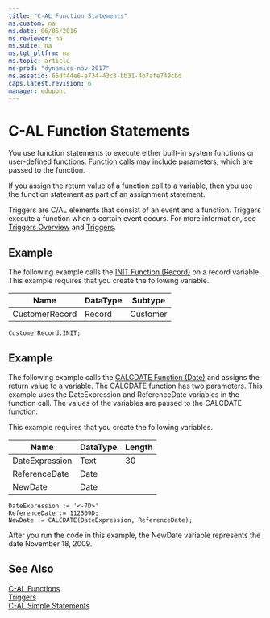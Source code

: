 ```yaml
---
title: "C-AL Function Statements"
ms.custom: na
ms.date: 06/05/2016
ms.reviewer: na
ms.suite: na
ms.tgt_pltfrm: na
ms.topic: article
ms-prod: "dynamics-nav-2017"
ms.assetid: 65df44e6-e734-43c8-bb31-4b7afe749cbd
caps.latest.revision: 6
manager: edupont
---
```

# C-AL Function Statements
You use function statements to execute either built\-in system functions or user\-defined functions. Function calls may include parameters, which are passed to the function.  
  
 If you assign the return value of a function call to a variable, then you use the function statement as part of an assignment statement.  
  
 Triggers are C/AL elements that consist of an event and a function. Triggers execute a function when a certain event occurs. For more information, see [Triggers Overview](Triggers-Overview.md) and [Triggers](Triggers.md).  
  
## Example  
 The following example calls the [INIT Function \(Record\)](INIT-Function--Record-.md) on a record variable. This example requires that you create the following variable.  
  
|Name|DataType|Subtype|  
|----------|--------------|-------------|  
|CustomerRecord|Record|Customer|  
  
```  
CustomerRecord.INIT;  
```  
  
## Example  
 The following example calls the [CALCDATE Function \(Date\)](CALCDATE-Function--Date-.md) and assigns the return value to a variable. The CALCDATE function has two parameters. This example uses the DateExpression and ReferenceDate variables in the function call. The values of the variables are passed to the CALCDATE function.  
  
 This example requires that you create the following variables.  
  
|Name|DataType|Length|  
|----------|--------------|------------|  
|DateExpression|Text|30|  
|ReferenceDate|Date||  
|NewDate|Date||  
  
```  
DateExpression := '<-7D>'  
ReferenceDate := 112509D;  
NewDate := CALCDATE(DateExpression, ReferenceDate);  
```  
  
 After you run the code in this example, the NewDate variable represents the date November 18, 2009.  
  
## See Also  
 [C\-AL Functions](C-AL-Functions.md)   
 [Triggers](Triggers.md)   
 [C\-AL Simple Statements](C-AL-Simple-Statements.md)